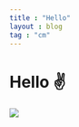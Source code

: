 ```yaml
---
title : "Hello"
layout : blog
tag : "cm"
---
```

# Hello ✌
![](https://c.tenor.com/9n08OE8c-b0AAAAM/spy-x-family-spy-family.gif)
